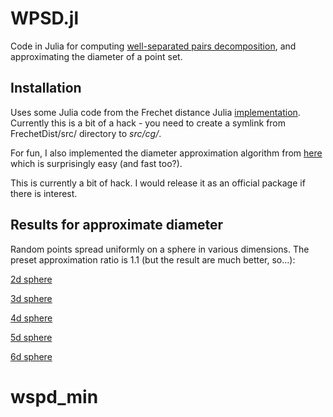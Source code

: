 # WPSD.jl

Code in Julia for computing 
[well-separated pairs decomposition](https://en.wikipedia.org/wiki/Well-separated_pair_decomposition), and
approximating the diameter of a point set.

Installation
------------
Uses some Julia code from the Frechet distance Julia
[implementation](https://github.com/sarielhp/FrechetDist.jl). Currently
this is a bit of a hack - you need to create a symlink from
FrechetDist/src/ directory to *src/cg/*.

For fun, I also implemented the diameter approximation algorithm from 
[here](https://sarielhp.org/p/00/diam.html) which is surprisingly easy
(and fast too?).

This is currently a bit of hack. I would release it as an official
package if there is interest.

Results for approximate diameter 
-------


Random points spread uniformly on a sphere in various dimensions. The
preset approximation ratio is 1.1 (but the result are much better, so...):

[2d sphere](results/2d_sphere.md)

[3d sphere](results/3d_sphere.md)

[4d sphere](results/4d_sphere.md)

[5d sphere](results/5d_sphere.md)

[6d sphere](results/6d_sphere.md)
# wspd_min

